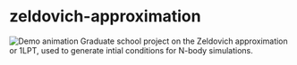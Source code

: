 # zeldovich-approximation
![Demo animation](https://github.com/rsujatha/zeldovich-approx/blob/main/zeldovich100.gif)
Graduate school project on the Zeldovich approximation or 1LPT, used to generate intial conditions for N-body simulations.
